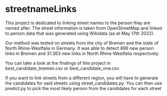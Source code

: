 # streetnameLinks

This project is dedicated to linking street names to the person they are named after.
The street information is taken from OpenStreetMap and linked to person data that was generated using Wikidata (as at May 17th 2022).

Our method was tested on streets from the city of Bremen and the state of North Rhine-Westfalia in Germany. It was able to detect 896 new person links in Bremen and 31.363 new links in North Rhine-Westfalia respectively.

You can take a look at the findings of this project in best_candidate_bremen.csv or best_candidate_nrw.csv.

If you want to link streets from a different region, you will have to generate the candidates for said streets using street_candidates.py.
You can then use predict.py to pick the most likely person from the candidates for each street

